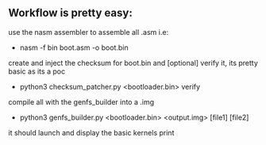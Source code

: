 ## Workflow is pretty easy:
use the nasm assembler to assemble all .asm i.e:
  * nasm -f bin boot.asm -o boot.bin
    
create and inject the checksum for boot.bin and [optional] verify it, its pretty basic as its a poc
  * python3 checksum_patcher.py <bootloader.bin> verify 

 compile all with the genfs_builder into a .img
  * python3 genfs_builder.py <bootloader.bin> <output.img> [file1] [file2]

it should launch and display the basic kernels print
